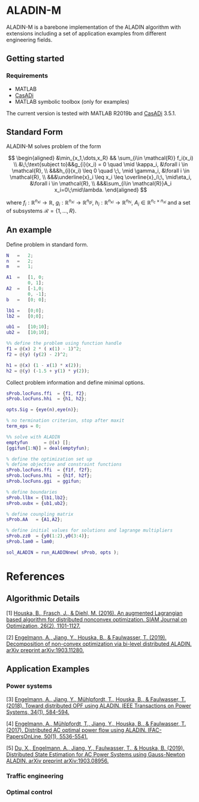 # ALADIN-M

ALADIN-M is a barebone implementation of the ALADIN algorithm with extensions including a set of application examples from different engineering fields.

## Getting started
### Requirements
- MATLAB
- [CasADi](https://web.casadi.org/get/) 
- MATLAB symbolic toolbox (only for examples)

The current version is tested with MATLAB R2019b and [CasADi](https://web.casadi.org/get/)  3.5.1.

## Standard Form
ALADIN-M solves problem of the form 

$$
\begin{aligned} 
&\min_{x_1,\dots,x_R} && \sum_{i\in \mathcal{R}} f_i(x_i) \\
&\;\;\text{subject to}&&g_{i}(x_i) = 0 \quad  \mid \kappa_i,  &\forall i \in \mathcal{R}, \\
&&&h_{i}(x_i) \leq 0 \quad \;\, \mid \gamma_i,  &\forall i \in \mathcal{R}, \\
&&&\underline{x}_i \leq x_i \leq  \overline{x}_i\;\, \mid\eta_i,  &\forall i \in \mathcal{R}, \\
&&&\sum_{i\in \mathcal{R}}A_i x_i=0\;\mid\lambda.
\end{aligned}
$$

where $f_i:\mathbb{R}^{n_{xi}}\rightarrow\mathbb{R}$, $g_i:\mathbb{R}^{n_{xi}}\rightarrow\mathbb{R}^{n_{gi}}$, $h_i:\mathbb{R}^{n_{xi}}\rightarrow\mathbb{R}^{n_{hi}}$, $A_i \in \mathbb{R}^{n_{c}\times n_{xi}}$ and a set of subsystems $\mathcal{R}=\{1,\dots,R\}$.

## An example

Define problem in standard form.

```matlab
N   =   2;
n   =   2;
m   =   1;

A1  =   [1, 0;
        0, 1];
A2  =   [-1,0;
        0, -1];
b   =   [0; 0];

lb1 =   [0;0];
lb2 =   [0;0];

ub1 =   [10;10];
ub2 =   [10;10];

%% define the problem using function handle
f1 = @(x) 2 * ( x(1) - 1)^2;
f2 = @(y) (y(2) - 2)^2;

h1 = @(x) (1 - x(1) * x(2));
h2 = @(y) (-1.5 + y(1) * y(2));
```

Collect problem information and define minimal options.

```matlab
sProb.locFuns.ffi  = {f1, f2};
sProb.locFuns.hhi  = {h1, h2};

opts.Sig = {eye(n),eye(n)};

% no termination criterion, stop after maxit
term_eps = 0;

%% solve with ALADIN
emptyfun      = @(x) [];
[ggifun{1:N}] = deal(emptyfun);

% define the optimization set up
% define objective and constraint functions
sProb.locFuns.ffi  = {f1f, f2f};
sProb.locFuns.hhi  = {h1f, h2f};
sProb.locFuns.ggi  = ggifun;

% define boundaries
sProb.llbx = {lb1,lb2};
sProb.uubx = {ub1,ub2};

% define counpling matrix
sProb.AA   = {A1,A2};

% define initial values for solutions and lagrange multipliers
sProb.zz0  = {y0(1:2),y0(3:4)};
sProb.lam0 = lam0;

sol_ALADIN = run_ALADINnew( sProb, opts ); 
```
# References
## Algorithmic Details
[1] [Houska, B., Frasch, J., & Diehl, M. (2016). An augmented Lagrangian based algorithm for distributed nonconvex optimization. SIAM Journal on Optimization, 26(2), 1101-1127.](https://epubs.siam.org/doi/abs/10.1137/140975991) 

[2] [Engelmann, A., Jiang, Y., Houska, B., & Faulwasser, T. (2019). Decomposition of non-convex optimization via bi-level distributed ALADIN. arXiv preprint arXiv:1903.11280.](https://arxiv.org/abs/1903.11280) 

## Application Examples
### Power systems

[3] [Engelmann, A., Jiang, Y., Mühlpfordt, T., Houska, B., & Faulwasser, T. (2018). Toward distributed OPF using ALADIN. IEEE Transactions on Power Systems, 34(1), 584-594.](https://ieeexplore.ieee.org/abstract/document/8450020) 


[4] [Engelmann, A., Mühlpfordt, T., Jiang, Y., Houska, B., & Faulwasser, T. (2017). Distributed AC optimal power flow using ALADIN. IFAC-PapersOnLine, 50(1), 5536-5541.](https://www.sciencedirect.com/science/article/pii/S2405896317315823) 

[5] [Du, X., Engelmann, A., Jiang, Y., Faulwasser, T., & Houska, B. (2019). Distributed State Estimation for AC Power Systems using Gauss-Newton ALADIN. arXiv preprint arXiv:1903.08956.](https://arxiv.org/abs/1903.08956) 

### Traffic engineering
### Optimal control




